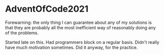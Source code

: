 # AdventOfCode2021

Forewarning: the only thing I can guarantee about any of my solutions is that they are probably all the most inefficient way of reasonably doing any of the problems.

Started late on this. Had programmers block on a regular basis. Didn't really have much motivation sometimes.
Did it anyway, for the practice. 